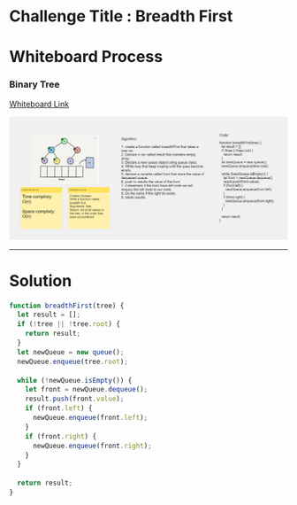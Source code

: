 # Challenge Title : Breadth First

# Whiteboard Process

### Binary Tree

[Whiteboard Link](https://alqudscollege-my.sharepoint.com/:wb:/g/personal/23037632_student_ltuc_com/ERgdzeHUd3JHtMQdJfyiiucB_A3cz2n99ypbD4m0o8OjCw?e=wNFCkn)

![Breadth First](../../../image/breadthFirst.png)

---

# Solution

```javascript
function breadthFirst(tree) {
  let result = [];
  if (!tree || !tree.root) {
    return result;
  }
  let newQueue = new queue();
  newQueue.enqueue(tree.root);

  while (!newQueue.isEmpty()) {
    let front = newQueue.dequeue();
    result.push(front.value);
    if (front.left) {
      newQueue.enqueue(front.left);
    }
    if (front.right) {
      newQueue.enqueue(front.right);
    }
  }

  return result;
}
```
